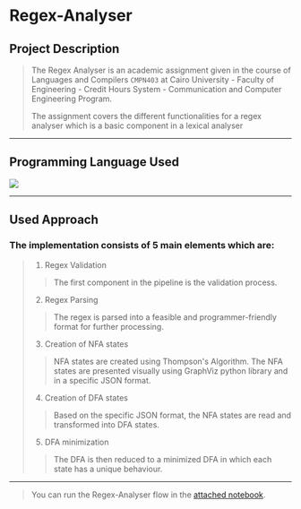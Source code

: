 # Regex-Analyser

## Project Description
> The Regex Analyser is an academic assignment given in the course of Languages and Compilers `CMPN403` at Cairo University - Faculty of Engineering - Credit Hours System - Communication and Computer Engineering Program.
>
> The assignment covers the different functionalities for a regex analyser which is a basic component in a lexical analyser

***

## Programming Language Used
<img src="https://img.shields.io/badge/python-3670A0?style=for-the-badge&logo=python&logoColor=ffdd54">

***

## Used Approach

### The implementation consists of 5 main elements which are:
>
> 1. Regex Validation
>> The first component in the pipeline is the validation process.
>
> 2. Regex Parsing
>> The regex is parsed into a feasible and programmer-friendly format for further processing.
>
> 3. Creation of NFA states
>> NFA states are created using Thompson's Algorithm.
>> The NFA states are presented visually using GraphViz python library and in a specific JSON format.
>
> 4. Creation of DFA states
>> Based on the specific JSON format, the NFA states are read and transformed into DFA states.
>
> 5. DFA minimization
>> The DFA is then reduced to a minimized DFA in which each state has a unique behaviour.

***

> You can run the Regex-Analyser flow in the [attached notebook](https://colab.research.google.com/drive/1K4ojwx7v7AmtHjgdMp_RvhCgtiugHa3R?usp=sharing).
